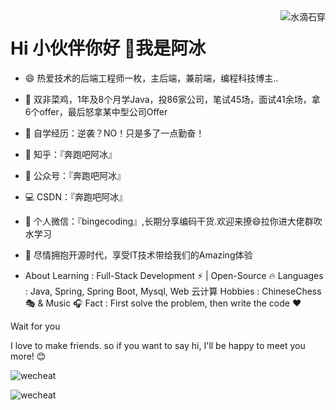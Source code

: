 <img align="right" src="https://github-readme-stats.vercel.app/api?username=Datalong&show_icons=true&theme=radical"  alt="水滴石穿" align="right" style="margin-bottom: 20px;"/>

# Hi 小伙伴你好 👋我是阿冰

- 😄 热爱技术的后端工程师一枚，主后端，兼前端，编程科技博主..

- 🤜 双非菜鸡，1年及8个月学Java，投86家公司，笔试45场，面试41余场，拿6个offer，最后怒拿某中型公司Offer

- 🌱 自学经历：逆袭？NO！只是多了一点勤奋！

- 🐶 知乎：『奔跑吧阿冰』

- 👯 公众号：『奔跑吧阿冰』
- 💻 CSDN：『奔跑吧阿冰』

- 💬 个人微信：『bingecoding』,长期分享编码干货.欢迎来撩😄拉你进大佬群吹水学习

- 👏 尽情拥抱开源时代，享受IT技术带给我们的Amazing体验

- About
Learning : Full-Stack Development ⚡ | Open-Source 🔥
Languages : Java, Spring, Spring Boot, Mysql, Web 云计算
Hobbies : ChineseChess 🎭 & Music 🎧
Fact : First solve the problem, then write the code ❤️

Wait for you

I love to make friends. so if you want to say hi, I'll be happy to meet you more! 😊
 
![wecheat](https://gitee.com/Datalong/picture/raw/master/2021-12-3/1638490093602-1.jpg#pic_center)


![wecheat](https://gitee.com/Datalong/picture/raw/master/2021-12-3/1638491510975-2.jpg#pic_center)







 







